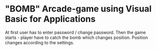 # "BOMB" Arcade-game using Visual Basic for Applications
 At first user has to enter password / change password. 
 Then the game starts - player have to catch the bomb which changes position.
 Position changes according to the settings.

